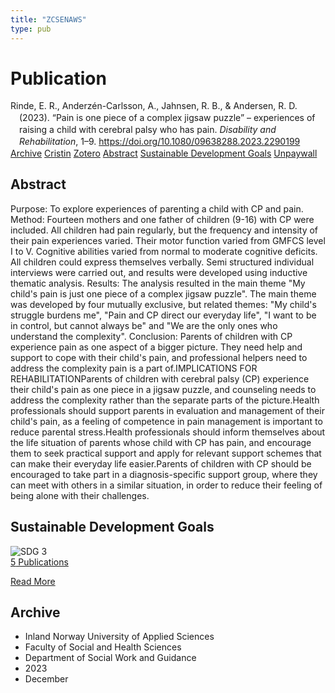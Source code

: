 ```yaml
---
title: "ZCSENAWS"
type: pub
---
```

<h1>Publication</h1>
<article id="csl-bib-container-ZCSENAWS" class="csl-bib-container">
  <div class="csl-bib-body" style="line-height: 1.35; padding-left: 1em; text-indent:-1em;">
  <div class="csl-entry">Rinde, E. R., Anderz&#xE9;n-Carlsson, A., Jahnsen, R. B., &amp; Andersen, R. D. (2023). &#x201C;Pain is one piece of a complex jigsaw puzzle&#x201D; &#x2013; experiences of raising a child with cerebral palsy who has pain. <i>Disability and Rehabilitation</i>, 1&#x2013;9. <a href="https://doi.org/10.1080/09638288.2023.2290199">https://doi.org/10.1080/09638288.2023.2290199</a></div>
</div>
  <div class="csl-bib-buttons">
    <a href="#taxonomy-article-ZCSENAWS" class="csl-bib-button">Archive</a>
    <a href="https://app.cristin.no/results/show.jsf?id=2212146" alt="Cristin URL" class="csl-bib-button">Cristin</a>
    <a href="http://zotero.org/groups/5402882/items/ZCSENAWS" alt="Zotero URL" class="csl-bib-button">Zotero</a>
    <a href="#abstract-article-ZCSENAWS" class="csl-bib-button">Abstract</a>
    <a href="#sdg-article-ZCSENAWS" class="csl-bib-button">Sustainable Development Goals</a>
    <a href="https://www.tandfonline.com/doi/pdf/10.1080/09638288.2023.2290199?needAccess=true" class="csl-bib-button">Unpaywall</a>
  </div>
  <div id="csl-bib-meta-container-ZCSENAWS"></div>
</article>
<div id="csl-bib-meta-ZCSENAWS" class="csl-bib-meta">
  <article id="abstract-article-ZCSENAWS" class="abstract-article">
    <h1>Abstract</h1>
    Purpose: To explore experiences of parenting a child with CP and pain. Method: Fourteen mothers and one father of children (9-16) with CP were included. All children had pain regularly, but the frequency and intensity of their pain experiences varied. Their motor function varied from GMFCS level I to V. Cognitive abilities varied from normal to moderate cognitive deficits. All children could express themselves verbally. Semi structured individual interviews were carried out, and results were developed using inductive thematic analysis. Results: The analysis resulted in the main theme "My child's pain is just one piece of a complex jigsaw puzzle". The main theme was developed by four mutually exclusive, but related themes: "My child's struggle burdens me", "Pain and CP direct our everyday life", "I want to be in control, but cannot always be" and "We are the only ones who understand the complexity". Conclusion: Parents of children with CP experience pain as one aspect of a bigger picture. They need help and support to cope with their child's pain, and professional helpers need to address the complexity pain is a part of.IMPLICATIONS FOR REHABILITATIONParents of children with cerebral palsy (CP) experience their child's pain as one piece in a jigsaw puzzle, and counseling needs to address the complexity rather than the separate parts of the picture.Health professionals should support parents in evaluation and management of their child's pain, as a feeling of competence in pain management is important to reduce parental stress.Health professionals should inform themselves about the life situation of parents whose child with CP has pain, and encourage them to seek practical support and apply for relevant support schemes that can make their everyday life easier.Parents of children with CP should be encouraged to take part in a diagnosis-specific support group, where they can meet with others in a similar situation, in order to reduce their feeling of being alone with their challenges.
  </article>
  <article id="sdg-article-ZCSENAWS" class="sdg-article">
    <h1>Sustainable Development Goals</h1>
    <div class="sdg-container"><div id="sdg3" class="sdg"> <img src="{{< params subfolder >}}images/sdg/sdg03_en.png" class="image" alt="SDG 3"> <div class="sdg-overlay"> <a href="{{< params subfolder >}}en/archive/?sdg=3#archive" class="sdg-publication-count"><span>5</span> Publications</a> <p><a href="https://sdgs.un.org/goals/goal3" class="sdg-read-more">Read More</a></p> </div> </div></div>
  </article>
  <article id="taxonomy-article-ZCSENAWS" class="taxonomy-article">
    <h1>Archive</h1>
    <ul>
      <li>Inland Norway University of Applied Sciences</li>
      <li>Faculty of Social and Health Sciences</li>
      <li>Department of Social Work and Guidance</li>
      <li>2023</li>
      <li>December</li>
    </ul>
  </article>
</div>
